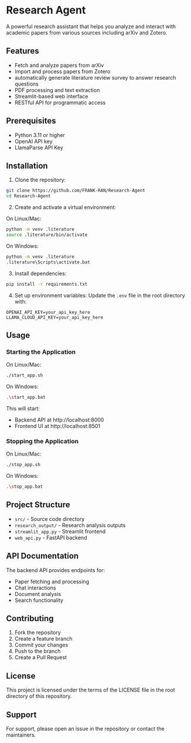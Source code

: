 # Research Agent

A powerful research assistant that helps you analyze and interact with academic papers from various sources including arXiv and Zotero.

## Features

- Fetch and analyze papers from arXiv
- Import and process papers from Zotero
- automatically generate literature review survey to answer research questions
- PDF processing and text extraction
- Streamlit-based web interface
- RESTful API for programmatic access

## Prerequisites

- Python 3.11 or higher
- OpenAI API key
- LlamaParse API Key

## Installation

1. Clone the repository:
```bash
git clone https://github.com/FRANK-RAN/Research-Agent
cd Research-Agent
```

2. Create and activate a virtual environment:

On Linux/Mac:
```bash
python -m venv .literature
source .literature/bin/activate  
```

On Windows:
```bash
python -m venv .literature
.literature\Scripts\activate.bat  
```

3. Install dependencies:
```bash
pip install -r requirements.txt
```

4. Set up environment variables:
Update the `.env` file in the root directory with:
```
OPENAI_API_KEY=your_api_key_here
LLAMA_CLOUD_API_KEY=your_api_key_here
```

## Usage

### Starting the Application

On Linux/Mac:

```bash
./start_app.sh
```

On Windows:
```bash
.\start_app.bat
```

This will start:
- Backend API at http://localhost:8000
- Frontend UI at http://localhost:8501

### Stopping the Application
On Linux/Mac:
```bash
./stop_app.sh
```

On Windows:
```bash
.\stop_app.bat
```

## Project Structure

- `src/` - Source code directory
- `research_output/` - Research analysis outputs
- `streamlit_app.py` - Streamlit frontend
- `web_api.py` - FastAPI backend

## API Documentation

The backend API provides endpoints for:
- Paper fetching and processing
- Chat interactions
- Document analysis
- Search functionality


## Contributing

1. Fork the repository
2. Create a feature branch
3. Commit your changes
4. Push to the branch
5. Create a Pull Request

## License

This project is licensed under the terms of the LICENSE file in the root directory of this repository.

## Support

For support, please open an issue in the repository or contact the maintainers.
